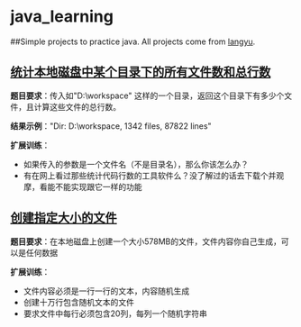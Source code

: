 # java_learning
##Simple projects to practice java. All projects come from [langyu](http://langyu.iteye.com/blog/1474290).

## [统计本地磁盘中某个目录下的所有文件数和总行数](https://github.com/mender05/java_learning/blob/master/DirStatistic.java)
**题目要求**：传入如"D:\workspace" 这样的一个目录，返回这个目录下有多少个文件，且计算这些文件的总行数。 

**结果示例**："Dir: D:\workspace, 1342 files, 87822 lines" 

**扩展训练**：
  - 如果传入的参数是一个文件名（不是目录名），那么你该怎么办？
  - 有在网上看过那些统计代码行数的工具软件么？没了解过的话去下载个并观摩，看能不能实现跟它一样的功能


## [创建指定大小的文件](https://github.com/mender05/java_learning/blob/master/CreateFile.java)
**题目要求**：在本地磁盘上创建一个大小578MB的文件，文件内容你自己生成，可以是任何数据 

**扩展训练**：
  - 文件内容必须是一行一行的文本，内容随机生成
  - 创建十万行包含随机文本的文件
  - 要求文件中每行必须包含20列，每列一个随机字符串
